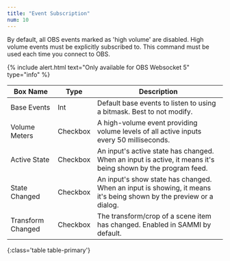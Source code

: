 ```yaml
---
title: "Event Subscription"
num: 10
---
```


By default, all OBS events marked as 'high volume' are disabled. High volume events must be explicitly subscribed to. This command must be used each time you connect to OBS. 

{% include alert.html text="Only available for OBS Websocket 5" type="info" %} 

| Box Name | Type | Description | 
|-------|--------|--------
|Base Events| Int | Default base events to listen to using a bitmask. Best to not modify.
| Volume Meters | Checkbox | A high-volume event providing volume levels of all active inputs every 50 milliseconds.
| Active State | Checkbox | An input's active state has changed. When an input is active, it means it's being shown by the program feed.
| State Changed | Checkbox | An input's show state has changed. When an input is showing, it means it's being shown by the preview or a dialog.
| Transform Changed | Checkbox | The transform/crop of a scene item has changed. Enabled in SAMMI by default.
{:class='table table-primary'}









